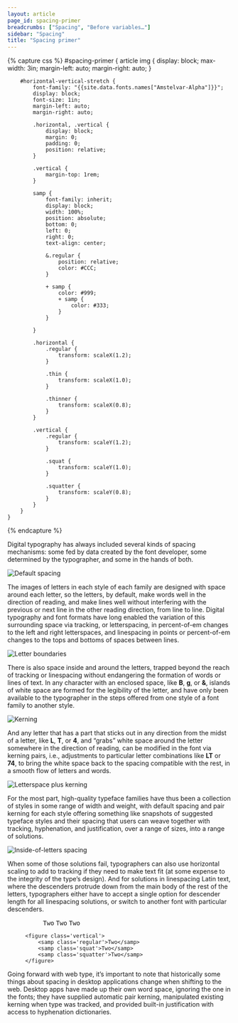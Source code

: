 ```yaml
---
layout: article
page_id: spacing-primer
breadcrumbs: ["Spacing", "Before variables…"]
sidebar: "Spacing"
title: "Spacing primer"
---
```


{% capture css %}
    #spacing-primer {
        article img {
            display: block;
            max-width: 3in;
            margin-left: auto;
            margin-right: auto;
        }
        
        #horizontal-vertical-stretch {
            font-family: "{{site.data.fonts.names["Amstelvar-Alpha"]}}";
            display: block;
            font-size: 1in;
            margin-left: auto;
            margin-right: auto;
            
            .horizontal, .vertical {
                display: block;
                margin: 0;
                padding: 0;
                position: relative;
            }
            
            .vertical {
                margin-top: 1rem;
            }
            
            samp {
                font-family: inherit;
                display: block;
                width: 100%;
                position: absolute;
                bottom: 0;
                left: 0;
                right: 0;
                text-align: center;
                
                &.regular {
                    position: relative;
                    color: #CCC;
                }
                
                + samp {
                    color: #999;
                    + samp {
                        color: #333;
                    }
                }
                
            }

            .horizontal {
                .regular {
                    transform: scaleX(1.2);
                }

                .thin {
                    transform: scaleX(1.0);
                }
                
                .thinner {
                    transform: scaleX(0.8);
                }
            }
            
            .vertical {
                .regular {
                    transform: scaleY(1.2);
                }

                .squat {
                    transform: scaleY(1.0);
                }
                
                .squatter {
                    transform: scaleY(0.8);
                }
            }
        }
    }
{% endcapture %}

<style>{{css|scssify}}</style>

Digital typography has always included several kinds of spacing mechanisms: some fed by data created by the font developer, some determined by the typographer, and some in the hands of both. 

![Default spacing]({{site.baseurl}}/images/articles/spacing-inside-glyphs-1.svg)

The images of letters in each style of each family are designed with space around each letter, so the letters, by default, make words well in the direction of reading, and make lines well without interfering with the previous or next line in the other reading direction, from line to line. Digital typography and font formats have long enabled the variation of this surrounding space via tracking, or letterspacing, in percent-of-em changes to the left and right letterspaces, and linespacing in points or percent-of-em changes to the tops and bottoms of spaces between lines.

![Letter boundaries]({{site.baseurl}}/images/articles/spacing-inside-glyphs-2.svg)

There is also space inside and around the letters, trapped beyond the reach of tracking or linespacing without endangering the formation of words or lines of text. In any character with an enclosed space, like <strong>B</strong>, <strong>g</strong>, or <strong>&amp;</strong>, islands of white space are formed for the legibility of the letter, and have only been available to the typographer in the steps offered from one style of a font family to another style. 

![Kerning]({{site.baseurl}}/images/articles/spacing-inside-glyphs-3.svg)

And any letter that has a part that sticks out in any direction from the midst of a letter, like <strong>L</strong>, <strong>T</strong>, or <strong>4</strong>, and “grabs” white space around the letter somewhere in the direction of reading, can be modified in the font via kerning pairs, i.e., adjustments to particular letter combinations like <strong>LT</strong> or <strong>74</strong>, to bring the white space back to the spacing compatible with the rest, in a smooth flow of letters and words. 

![Letterspace plus kerning]({{site.baseurl}}/images/articles/spacing-inside-glyphs-4.svg)

For the most part, high-quality typeface families have thus been a collection of styles in some range of width and weight, with default spacing and pair kerning for each style offering something like snapshots of suggested typeface styles and their spacing that users can weave together with tracking, hyphenation, and justification, over a range of sizes, into a range of solutions.

![Inside-of-letters spacing]({{site.baseurl}}/images/articles/spacing-inside-glyphs-5.svg)

When some of those solutions fail, typographers can also use horizontal scaling to add to tracking if they need to make text fit (at some expense to the integrity of the type’s design). And for solutions in linespacing Latin text, where the descenders protrude down from the main body of the rest of the letters, typographers either have to accept a single option for descender length for all linespacing solutions, or switch to another font with particular descenders.

<figure id='horizontal-vertical-stretch'>
    <figure class='horizontal'>
        <samp class='regular'>Two</samp>
        <samp class='thin'>Two</samp>
        <samp class='thinner'>Two</samp>
    </figure>

    <figure class='vertical'>
        <samp class='regular'>Two</samp>
        <samp class='squat'>Two</samp>
        <samp class='squatter'>Two</samp>
    </figure>
</figure>

Going forward with web type, it’s important to note that historically some things about spacing in desktop applications change when shifting to the web. Desktop apps have made up their own word space, ignoring the one in the fonts; they have supplied automatic pair kerning, manipulated existing kerning when type was tracked, and provided built-in justification with access to hyphenation dictionaries.
